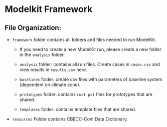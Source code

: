 # Modelkit Framework

## File Organization:

- `framework` folder contains all folders and files needed to run ModelKit.

    - If you need to create a new ModelKit run, please create a new folder in the `analysis` folder.

    - `analysis` folder: contains all run files. Create cases in `cases.csv` and view results in `results.csv` here.
    - `baselines` folder: create csv files with parameters of baseline system (dependent on climate zone).
    - `prototypes` folder: contains `root.pxt` files for prototypes that are shared.
    - `templates` folder: contains template files that are shared.

- `resources` Folder contains CBECC-Com Data Dictionary.
